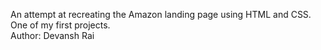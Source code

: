 An attempt at recreating the Amazon landing page using HTML and CSS. One of my first projects.
<br>
Author: Devansh Rai
